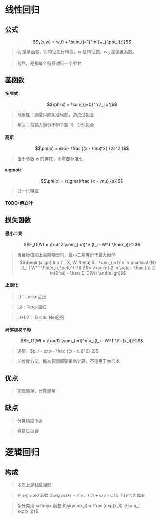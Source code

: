 # 线性回归

## 公式

$$y(x,w) = w_0 + \sum_{j=1}^m {w_j \phi_j(x)}$$

>$\phi_j$ 是基函数，对特征进行转换。$m$ 是特征数。$w_0$ 是偏置系数。

>线性，是指每个特征对应一个参数

## 基函数

#### 多项式

$$\phi(x) = \sum_{j=0}^n a_j x^j$$

>局限性：通常只能拟合局部，造成过拟合

>解决：将输入划分不同子空间，分别拟合

#### 高斯

$$\phi(x) = exp(- \frac {(x - \mu)^2} {2s^2})$$

>由于参数 $w$ 的存在，不需要标准化

#### sigmoid

$$\phi(x) = \sigma(\frac {x - \mu} {s})$$

>归一化特征

#### TODO: 傅立叶

## 损失函数

#### 最小二乘

$$E_D(W) = \frac12 \sum_{i=1}^n (t_i - W^T \Phi(x_i))^2$$

>当目标值加上高斯噪音时，最小二乘等价于最大似然
$$\begin{align} lnp(T | X, W, \beta) &= \sum_{i=1}^n ln \mathcal {N} (t_i | W^T \Phi(x_i), \beta^{-1}) \\&= \frac {n} 2 ln \beta - \frac {n} 2 ln(2 \pi) - \beta E_D(W) \end{align}$$

#### 正则化

>L1：Lasso回归

>L2：Ridge回归

>L1+L2： Elastic Net回归

#### 局部加权平均

$$E_D(W) = \frac12 \sum_{i=1}^n p_i(t_i - W^T \Phi(x_i))^2$$

>通常，$p_i = exp(- \frac {(x - x_i)^2} 2)$

>非参数方法，每次预测都要重新计算，不适用于大样本

## 优点

>实现简单，计算简单

## 缺点

>分类精度不高

>容易过拟合

# 逻辑回归

## 构成

>本质上是线性回归

>在 sigmoid 函数 $\sigma(x) = \frac 1 {1 + exp(-x)}$ 下转化为概率

>多分类用 softmax 函数 $\sigma(x_i) = \frac {exp(x_i)} {\sum_j exp(x_j)}$

